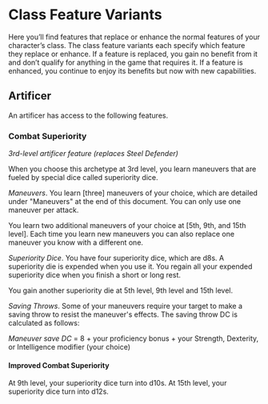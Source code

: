 # Class Feature Variants

Here you’ll find features that replace or enhance the normal features of your character’s class. The class feature variants each specify which feature they replace or enhance. If a feature is replaced, you gain no benefit from it and don’t qualify for anything in the game that requires it. If a feature is enhanced, you continue to enjoy its benefits but now with new capabilities.

## Artificer
An artificer has access to the following features.

### Combat Superiority
_3rd-level artificer feature (replaces Steel Defender)_

When you choose this archetype at 3rd level, you learn maneuvers that are fueled by special dice called superiority dice.

*Maneuvers*. You learn [three] maneuvers of your choice, which are detailed under "Maneuvers" at the end of this document. You can only use one maneuver per attack.

You learn two additional maneuvers of your choice at [5th, 9th, and 15th level]. Each time you learn new maneuvers you can also replace one maneuver you know with a different one.

*Superiority Dice*. You have four superiority dice, which are d8s. A superiority die is expended when you use it. You regain all your expended superiority dice when you finish a short or long rest. 

You gain another superiority die at 5th level, 9th level and 15th level. 

*Saving Throws*. Some of your maneuvers require your target to make a saving throw to resist the maneuver's effects. The saving throw DC is calculated as follows:

*Maneuver save DC* = 8 + your proficiency bonus + your Strength, Dexterity, or Intelligence modifier (your choice)

#### Improved Combat Superiority
At 9th level, your superiority dice turn into d10s. At 15th level, your superiority dice turn into d12s.
   
